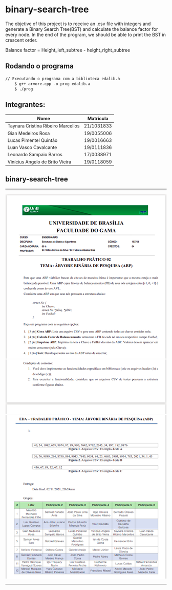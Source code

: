 # binary-search-tree

The objetive of this project is to receive an .csv file with integers and generate a Binary Search Tree(BST) and calculate the balance factor for every node.
In the end of the program, we should be able to print the BST in crescent order.

Balance factor = Height_left_subtree - height_right_subtree

## Rodando o programa

```shell
// Executando o programa com a biblioteca edalib.h
    $ g++ arvore.cpp -o prog edalib.a
    $ ./prog

```

## Integrantes:
|Nome|Matrícula|
|---|---|
|Taynara Cristina Ribeiro Marcellos|21/1031833|
|Gian Medeiros Rosa|19/0055006|
|Lucas Pimentel Quintão|19/0016663|
|Luan Vasco Cavalcante|19/0111836|
|Leonardo Sampaio Barros|17/0038971|
|Vinícius Angelo de Brito Vieira|19/0118059|

## binary-search-tree

---

![pg1](/img/pg1.png)
![pg2](/img/pg2.png)
![pg3](/img/pg3.png)

---
